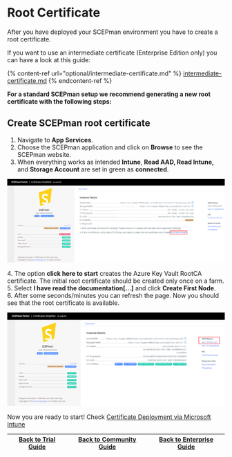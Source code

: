 # Root Certificate

After you have deployed your SCEPman environment you have to create a root certificate.

If you want to use an intermediate certificate (Enterprise Edition only) you can have a look at this guide:&#x20;

{% content-ref url="optional/intermediate-certificate.md" %}
[intermediate-certificate.md](optional/intermediate-certificate.md)
{% endcontent-ref %}

**For a standard SCEPman setup we recommend generating a new root certificate with the following steps:**

## Create SCEPman root certificate

1. Navigate to **App Services**.&#x20;
2. Choose the SCEPman application and click on **Browse** to see the SCEPman website.&#x20;
3. When everything works as intended **Intune**, **Read AAD, Read Intune,** and **Storage Account** are set in green as **connected**.

![](../.gitbook/assets/2022-04-04-SCEPmanAfterDeployment.png)

4\. The option **click here to start** creates the Azure Key Vault RootCA certificate. The initial root certificate should be created only once on a farm. \
5\. Select **I have read the documentation\[...]** and click **Create First Node**.\
6\. After some seconds/minutes you can refresh the page. Now you should see that the root certificate is available.

![](../.gitbook/assets/2022-04-04AfterDep.png)

Now you are ready to start! Check [Certificate Deployment via Microsoft Intune](../certificate-deployment/microsoft-intune/)

| [Back to Trial Guide](../scepman-deployment/trial-guide.md#step-3-create-root-certificate) | [Back to Community Guide](../scepman-deployment/community-guide.md#step-3-create-root-certificate) | ​[Back to Enterprise Guide​](../scepman-deployment/enterprise-guide.md#step-3-create-root-certificate) |
| ------------------------------------------------------------------------------------------ | -------------------------------------------------------------------------------------------------- | ------------------------------------------------------------------------------------------------------ |
